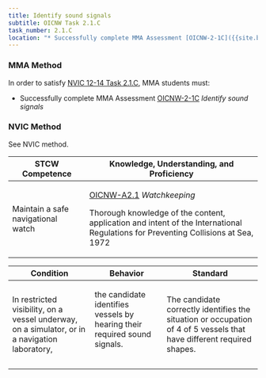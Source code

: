 ```yaml
---
title: Identify sound signals
subtitle: OICNW Task 2.1.C 
task_number: 2.1.C
location: "* Successfully complete MMA Assessment [OICNW-2-1C]({{site.baseurl}}/assessments/Deck/OICNW-2-1C) *Identify sound signals*" 
---
```



### MMA Method

In order to satisfy  [NVIC 12-14  Task  2.1.C]({{site.baseurl}}/assets/images/nvic-12-14.pdf), MMA students must:

* Successfully complete MMA Assessment [OICNW-2-1C]({{site.baseurl}}/assessments/Deck/OICNW-2-1C) *Identify sound signals*


### NVIC Method

<a onclick="togglevisibility('nvic_methods')" >See NVIC method.</a>

<div id='nvic_methods' class='hide'>

<table>
<thead>
<tr>
<th class='forty'> STCW Competence </th>
<th class='sixty'> Knowledge, Understanding, and Proficiency </th>
</tr>
</thead>




<tbody>
<tr><td markdown='1'>

Maintain a safe navigational watch

</td><td markdown='1'>

[OICNW-A2.1](../../tables/21.html#OICNW-A2.1) *Watchkeeping*

Thorough knowledge of the content, application and intent of the International Regulations for Preventing Collisions at Sea, 1972

</td></tr>


</tbody>
</table>


<table>
<thead>
<tr><th class='twenty'>  Condition </th><th class='twenty'> Behavior </th><th  class='sixty'>Standard </th></tr>
</thead>
<tbody >



<tr><td markdown='1'>

In restricted visibility, on a vessel underway, on a simulator, or in a navigation laboratory,

</td><td markdown='1'>

the candidate identifies vessels by hearing their required sound signals.

<br>

<div class="tooltip">
<span class="tooltiptext">
</span>
</div>


</td><td markdown='1'>

The candidate correctly identifies the situation or occupation of 4 of 5 vessels that have different required shapes.

</td></tr>
</tbody>
</table>
</div>
